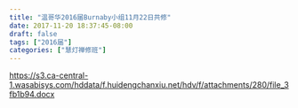 ```yaml
---
title: "温哥华2016届Burnaby小组11月22日共修"
date: 2017-11-20 18:37:45-08:00
draft: false
tags: ["2016届"]
categories: ["慧灯禅修班"]
---
```

https://s3.ca-central-1.wasabisys.com/hddata/f.huidengchanxiu.net/hdv/f/attachments/280/file_3fb1b94.docx
